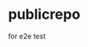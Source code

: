 # publicrepo
for e2e test































































































































































































































































































































































































































































































































































































































































































































































































































































































































































































































































































































































































































































































































































































































































































































































































































































































































































































































































































































































































































































































































































































































































































































































































































































































































































































































































































































































































































































































































































































































































































































































































































































































































































































































































































































































































































































































































































































































































































































































































































































































































































































































































































































































































































































































































































































































































































































































































































































































































































































































































































































































